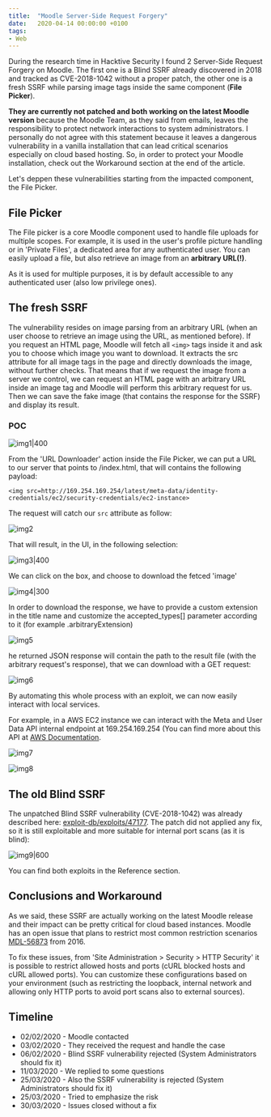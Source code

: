 ```yaml
---
title:  "Moodle Server-Side Request Forgery"
date:   2020-04-14 00:00:00 +0100
tags:
- Web
---
```


During the research time in Hacktive Security I found 2 Server-Side Request Forgery on Moodle. The first one is a Blind SSRF already discovered in 2018 and tracked as CVE-2018-1042 without a proper patch, the other one is a fresh SSRF while parsing image tags inside the same component (**File Picker**). 

**They are currently not patched and both working on the latest Moodle version** because the Moodle Team, as they said from emails, leaves the responsibility to protect network interactions to system administrators. I personally do not agree with this statement because it leaves a dangerous vulnerability in a vanilla installation that can lead critical scenarios especially on cloud based hosting. So, in order to protect your Moodle installation, check out the Workaround section at the end of the article.

Let's deppen these vulnerabilities starting from the impacted component, the File Picker.

## File Picker

The File picker is a core Moodle component used to handle file uploads for multiple scopes. For example, it is used in the user's profile picture handling or in 'Private Files', a dedicated area for any authenticated user. You can easily upload a file, but also retrieve an image from an **arbitrary URL(!)**.

As it is used for multiple purposes, it is by default accessible to any authenticated user (also low privilege ones).

## The fresh SSRF

The vulnerability resides on image parsing from an arbitrary URL (when an user choose to retrieve an image using the URL, as mentioned before).
If you request an HTML page, Moodle will fetch all `<img>` tags inside it and ask you to choose which image you want to download. It extracts the src attribute for all image tags in the page and directly downloads the image, without further checks. That means that if we request the image from a server we control, we can request an HTML page with an arbitrary URL inside an image tag and Moodle will perform this arbitrary request for us. Then we can save the fake image (that contains the response for the SSRF) and display its result.

### POC

![img1|400](/notes/images/moodle/1.png)

From the 'URL Downloader' action inside the File Picker, we can put a URL to our server that points to /index.html, that will contains the following payload:

``
<img src=http://169.254.169.254/latest/meta-data/identity-credentials/ec2/security-credentials/ec2-instance>
``

The request will catch our `src` attribute as follow:


![img2](/notes/images/moodle/2.png)

That will result, in the UI, in the following selection:

![img3|400](/notes/images/moodle/3.png)

We can click on the box, and choose to download the fetced 'image'

![img4|300](/notes/images/moodle/4.png)

In order to download the response, we have to provide a custom extension in the title name and customize the accepted_types[] parameter according to it (for example .arbitraryExtension)

![img5](/notes/images/moodle/5.png)

he returned JSON response will contain the path to the result file (with the arbitrary request's response), that we can download with a GET request:

![img6](/notes/images/moodle/6.png)

By automating this whole process with an exploit, we can now easily interact with local services.

For example, in a AWS EC2 instance we can interact with the Meta and User Data API internal endpoint at 169.254.169.254 (You can find more about this API at [AWS Documentation](https://docs.aws.amazon.com/AWSEC2/latest/UserGuide/ec2-instance-metadata.html).


![img7](/notes/images/moodle/7.png)

![img8](/notes/images/moodle/8.png)

## The old Blind SSRF
The unpatched Blind SSRF vulnerability (CVE-2018-1042) was already described here: [exploit-db/exploits/47177](https://www.exploit-db.com/exploits/47177). The patch did not applied any fix, so it is still exploitable and more suitable for internal port scans (as it is blind):

![img9|600](/notes/images/moodle/9.png)

You can find both exploits in the Reference section.

## Conclusions and Workaround
As we said, these SSRF are actually working on the latest Moodle release and their impact can be pretty critical for cloud based instances. Moodle has an open issue that plans to restrict most common restriction scenarios [MDL-56873](https://tracker.moodle.org/browse/MDL-56873) from 2016.

To fix these issues, from 'Site Administration > Security > HTTP Security' it is possible to restrict allowed hosts and ports (cURL blocked hosts and cURL allowed ports). You can customize these configurations based on your environment (such as restricting the loopback, internal network and allowing only HTTP ports to avoid port scans also to external sources).

## Timeline

- 02/02/2020 - Moodle contacted
- 03/02/2020 - They received the request and handle the case
- 06/02/2020 - Blind SSRF vulnerability rejected (System Administrators should fix it)
- 11/03/2020 - We replied to some questions
- 25/03/2020 - Also the SSRF vulnerability is rejected (System Administrators should fix it)
- 25/03/2020 - Tried to emphasize the risk
- 30/03/2020 - Issues closed without a fix